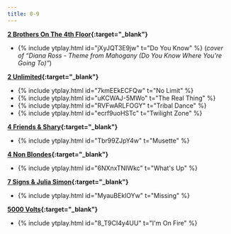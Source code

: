 ```yaml
---
title: 0-9
---
```

**[2 Brothers On The 4th Floor](https://en.wikipedia.org/wiki/2_Brothers_On_The_4th_Floor){:target="_blank"}**
- {% include ytplay.html id="jXyJQT3E9jw" t="Do You Know" %}
  (*cover of “Diana Ross - Theme from Mahogany (Do You Know Where You're Going To)”*)

**[2 Unlimited](https://en.wikipedia.org/wiki/2_Unlimited){:target="_blank"}**
- {% include ytplay.html id="7kmEEkECFQw" t="No Limit" %}
- {% include ytplay.html id="uKCWAJ-5MWo" t="The Real Thing" %}
- {% include ytplay.html id="RVFwARLFOGY" t="Tribal Dance" %}
- {% include ytplay.html id="ecrf9uoHSTc" t="Twilight Zone" %}

**[4 Friends & Shary](https://www.discogs.com/release/2287686-4-Friends-feat-Shary-Musette){:target="_blank"}**
- {% include ytplay.html id="Tbr99ZJpY4w" t="Musette" %}

**[4 Non Blondes](https://en.wikipedia.org/wiki/4_Non_Blondes){:target="_blank"}**
- {% include ytplay.html id="6NXnxTNIWkc" t="What's Up" %}

**[7 Signs & Julia Simon](https://www.discogs.com/master/191989-7-Signs-Julia-Simon-Missing){:target="_blank"}**
- {% include ytplay.html id="MyauBEklOYw" t="Missing" %}

**[5000 Volts](https://en.wikipedia.org/wiki/5000_Volts){:target="_blank"}**
- {% include ytplay.html id="8_T9CI4y4UU" t="I'm On Fire" %}
